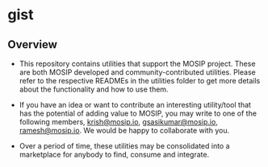 # gist


## Overview
* This repository contains utilities that support the MOSIP project.  These are both MOSIP developed and community-contributed utilities.   Please refer to the respective READMEs in the utilities folder to get more details about the functionality and how to use them.

* If you have an idea or want to contribute an interesting utility/tool that has the potential of adding value to MOSIP, you may write to one of the following members,  krish@mosip.io, gsasikumar@mosip.io, ramesh@mosip.io.  We would be happy to collaborate with you.

* Over a period of time, these utilities may be consolidated into a marketplace for anybody to find, consume and integrate.

